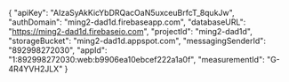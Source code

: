 {
    "apiKey": "AIzaSyAkKicYbDRQacOaN5uxceuBrfcT_8qukJw",
    "authDomain": "ming2-dad1d.firebaseapp.com",
    "databaseURL": "https://ming2-dad1d.firebaseio.com",
    "projectId": "ming2-dad1d",
    "storageBucket": "ming2-dad1d.appspot.com",
    "messagingSenderId": "892998272030",
    "appId": "1:892998272030:web:b9906ea10ebcef222a1a0f",
    "measurementId": "G-4R4YVH2JLX"
}